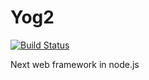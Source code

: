 Yog2
==========================

[![Build Status](https://travis-ci.org/fex-team/yog2-kernel.svg?branch=master)](https://travis-ci.org/fex-team/yog2-kernel)

Next web framework in node.js